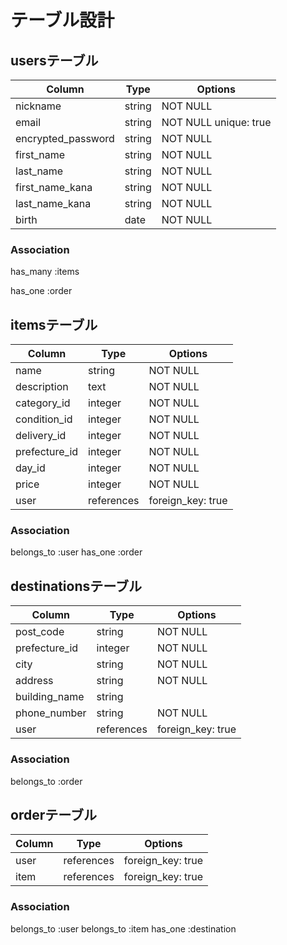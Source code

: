 # テーブル設計

## usersテーブル

| Column             | Type   | Options              |
| ------------------ | ------ | -------------------- |
| nickname           | string | NOT NULL             |
| email              | string | NOT NULL unique: true|
| encrypted_password | string | NOT NULL             |
| first_name         | string | NOT NULL             |
| last_name          | string | NOT NULL             |
| first_name_kana    | string | NOT NULL             |
| last_name_kana     | string | NOT NULL             |
| birth              | date   | NOT NULL             |

### Association
has_many :items

has_one :order

## itemsテーブル

| Column         | Type       | Options           |
| -------------- | ---------- | ----------------- |
| name           | string     | NOT NULL          |
| description    | text       | NOT NULL          |
| category_id    | integer    | NOT NULL          |
| condition_id   | integer    | NOT NULL          |
| delivery_id    | integer    | NOT NULL          |
| prefecture_id  | integer    | NOT NULL          |
| day_id         | integer    | NOT NULL          |
| price          | integer    | NOT NULL          |
| user           | references | foreign_key: true |

### Association

belongs_to :user
has_one :order

## destinationsテーブル

| Column            | Type       | Options           |
| ----------------- | ---------- | ----------------- |
| post_code         | string     | NOT NULL          |
| prefecture_id     | integer    | NOT NULL          |
| city              | string     | NOT NULL          |
| address           | string     | NOT NULL          |
| building_name     | string     |                   |
| phone_number      | string     | NOT NULL          |
| user              | references | foreign_key: true |

### Association
belongs_to :order




## orderテーブル

| Column | Type       | Options           |
| ------ | ---------- | ----------------- |
| user   | references | foreign_key: true |
| item   | references | foreign_key: true |

### Association
belongs_to :user
belongs_to :item
has_one :destination